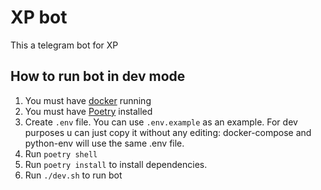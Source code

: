 # XP bot

This a telegram bot for XP

## How to run bot in dev mode
1. You must have [docker](https://www.docker.com/products/docker-desktop/) running
2. You must have [Poetry](https://python-poetry.org/docs/#installation) installed
3. Create `.env` file. You can use `.env.example` as an example. For dev purposes u can just copy it without any editing: docker-compose and python-env will use the same .env file.
4. Run `poetry shell`
5. Run `poetry install` to install dependencies.
6. Run `./dev.sh` to run bot

